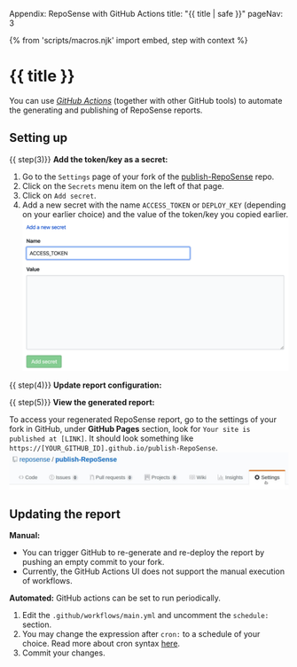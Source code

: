 <variable name="title">Appendix: RepoSense with GitHub Actions</variable>
<frontmatter>
  title: "{{ title | safe }}"
  pageNav: 3
</frontmatter>

{% from 'scripts/macros.njk' import embed, step with context %}

<h1 class="display-4"><md>{{ title }}</md></h1>

<div id="section-setting-up">

<div class="lead">

You can use [_GitHub Actions_](https://github.com/features/actions) (together with other GitHub tools) to automate the generating and publishing of RepoSense reports.
</div>

<!-- ==================================================================================================== -->

## Setting up

<include src="withTravis.md#section-fork-token" />

{{ step(3)}} **Add the token/key as a secret:**

1. Go to the `Settings` page of your fork of the [publish-RepoSense](https://github.com/reposense/publish-RepoSense) repo.
1. Click on the `Secrets` menu item on the left of that page.
1. Click on `Add secret`.
1. Add a new secret with the name `ACCESS_TOKEN` or `DEPLOY_KEY` (depending on your earlier choice) and the value of the token/key you copied earlier.<br>
![GitHub Actions Secrets](../images/publishingguide-secrets.png "GitHub Actions Secrets")

{{ step(4)}} **Update report configuration:**

<include src="withTravis.md#section-edit-configs" />

{{ step(5)}} **View the generated report:**

To access your regenerated RepoSense report, go to the settings of your fork in GitHub, under **GitHub Pages** section, look for `Your site is published at [LINK]`. It should look something like `https://[YOUR_GITHUB_ID].github.io/publish-RepoSense`.
![GitHub Setting](../images/publishingguide-githubsetting.jpg "GitHub Setting")
</div>

<!-- ==================================================================================================== -->

<div id="section-updating-the-report">

## Updating the report

**Manual:**
* You can trigger GitHub to re-generate and re-deploy the report by pushing an empty commit to your fork.
* Currently, the GitHub Actions UI does not support the manual execution of workflows.

**Automated:** GitHub actions can be set to run periodically.
1. Edit the `.github/workflows/main.yml` and uncomment the `schedule:` section.
1. You may change the expression after `cron:` to a schedule of your choice. Read more about cron syntax [here](https://help.github.com/en/actions/reference/events-that-trigger-workflows#scheduled-events-schedule).
1. Commit your changes.

</div>
